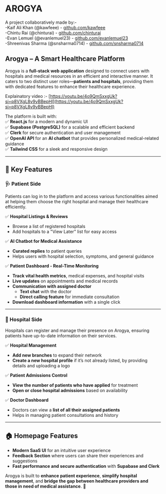 # AROGYA 

A project collaboratively made by:-   
-Kaif Ali Khan (@kawfeee) - [github.com/kawfeee](https://github.com/kawfeee)   
-Chintu Rai (@chinturai) - [github.com/chinturai](https://github.com/chinturai)       
-Evan Lemuel (@evanlemuel23) - [github.com/evanlemuel23](https://github.com/evanlemuel23)   
-Shreenivas Sharma (@snsharma0714) - [github.com/snsharma0714](https://github.com/snsharma0714)    

## **Arogya – A Smart Healthcare Platform**  
Arogya is a **full-stack web application** designed to connect users with hospitals and medical resources in an efficient and interactive manner. It caters to two distinct user roles—**patients and hospitals**, providing them with dedicated features to enhance their healthcare experience.  

Explainatory video :- [https://youtu.be/4o9QmSxxgUk?si=p8VXgL8v9yBBepHl](https://youtu.be/4o9QmSxxgUk?si=p8VXgL8v9yBBepHl)

The platform is built with:  
✅ **React.js** for a modern and dynamic UI  
✅ **Supabase (PostgreSQL)** for a scalable and efficient backend  
✅ **Clerk** for secure authentication and user management  
✅ **OpenAI API** for an **AI chatbot** that provides personalized medical-related guidance  
✅ **Tailwind CSS** for a sleek and responsive design  

---

## **🔹 Key Features**  

### **🩺 Patient Side**  
Patients can log in to the platform and access various functionalities aimed at helping them choose the right hospital and manage their healthcare efficiently.  

✅ **Hospital Listings & Reviews**  
- Browse a list of registered hospitals  
- Add hospitals to a "View Later" list for easy access  

✅ **AI Chatbot for Medical Assistance**  
- **Curated replies** to patient queries  
- Helps users with hospital selection, symptoms, and general guidance  

✅ **Patient Dashboard - Real-Time Monitoring**  
- **Track vital health metrics**, medical expenses, and hospital visits  
- **Live updates** on appointments and medical records  
- **Communication with assigned doctor**  
  - **Text chat** with the doctor  
  - **Direct calling feature** for immediate consultation  
- **Download dashboard information** with a single click  

---

### **🏥 Hospital Side**  
Hospitals can register and manage their presence on Arogya, ensuring patients have up-to-date information on their services.  

✅ **Hospital Management**  
- **Add new branches** to expand their network  
- **Create a new hospital profile** if it’s not already listed, by providing details and uploading a logo  

✅ **Patient Admissions Control**  
- **View the number of patients who have applied** for treatment  
- **Open or close hospital admissions** based on availability  

✅ **Doctor Dashboard**  
- Doctors can view a **list of all their assigned patients**  
- Helps in managing patient consultations and history  

---

## **🏠 Homepage Features**  
- **Modern SaaS UI** for an intuitive user experience  
- **Feedback Section** where users can share their experiences and suggestions  
- **Fast performance and secure authentication** with **Supabase and Clerk**  

Arogya is built to **enhance patient experience**, **simplify hospital management**, and **bridge the gap between healthcare providers and those in need of medical assistance**. 🚀  

